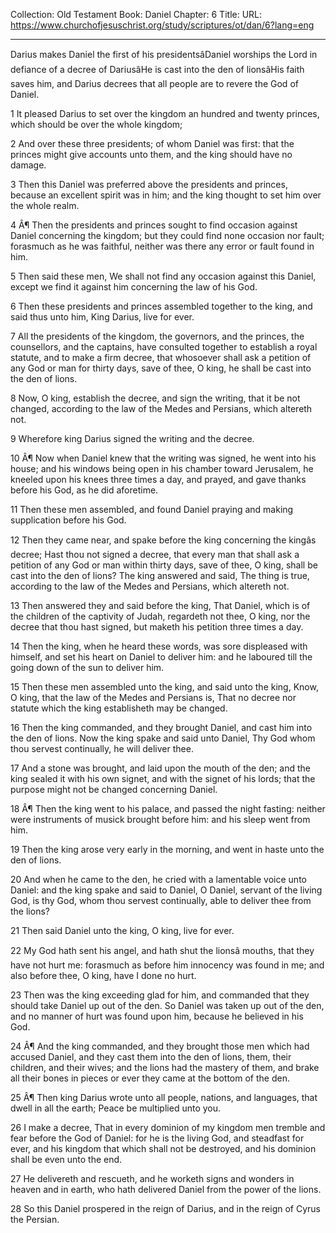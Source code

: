 Collection: Old Testament
Book: Daniel
Chapter: 6
Title: 
URL: https://www.churchofjesuschrist.org/study/scriptures/ot/dan/6?lang=eng

---

Darius makes Daniel the first of his presidentsâDaniel worships the Lord in defiance of a decree of DariusâHe is cast into the den of lionsâHis faith saves him, and Darius decrees that all people are to revere the God of Daniel.

1 It pleased Darius to set over the kingdom an hundred and twenty princes, which should be over the whole kingdom;

2 And over these three presidents; of whom Daniel was first: that the princes might give accounts unto them, and the king should have no damage.

3 Then this Daniel was preferred above the presidents and princes, because an excellent spirit was in him; and the king thought to set him over the whole realm.

4 Â¶ Then the presidents and princes sought to find occasion against Daniel concerning the kingdom; but they could find none occasion nor fault; forasmuch as he was faithful, neither was there any error or fault found in him.

5 Then said these men, We shall not find any occasion against this Daniel, except we find it against him concerning the law of his God.

6 Then these presidents and princes assembled together to the king, and said thus unto him, King Darius, live for ever.

7 All the presidents of the kingdom, the governors, and the princes, the counsellors, and the captains, have consulted together to establish a royal statute, and to make a firm decree, that whosoever shall ask a petition of any God or man for thirty days, save of thee, O king, he shall be cast into the den of lions.

8 Now, O king, establish the decree, and sign the writing, that it be not changed, according to the law of the Medes and Persians, which altereth not.

9 Wherefore king Darius signed the writing and the decree.

10 Â¶ Now when Daniel knew that the writing was signed, he went into his house; and his windows being open in his chamber toward Jerusalem, he kneeled upon his knees three times a day, and prayed, and gave thanks before his God, as he did aforetime.

11 Then these men assembled, and found Daniel praying and making supplication before his God.

12 Then they came near, and spake before the king concerning the kingâs decree; Hast thou not signed a decree, that every man that shall ask a petition of any God or man within thirty days, save of thee, O king, shall be cast into the den of lions? The king answered and said, The thing is true, according to the law of the Medes and Persians, which altereth not.

13 Then answered they and said before the king, That Daniel, which is of the children of the captivity of Judah, regardeth not thee, O king, nor the decree that thou hast signed, but maketh his petition three times a day.

14 Then the king, when he heard these words, was sore displeased with himself, and set his heart on Daniel to deliver him: and he laboured till the going down of the sun to deliver him.

15 Then these men assembled unto the king, and said unto the king, Know, O king, that the law of the Medes and Persians is, That no decree nor statute which the king establisheth may be changed.

16 Then the king commanded, and they brought Daniel, and cast him into the den of lions. Now the king spake and said unto Daniel, Thy God whom thou servest continually, he will deliver thee.

17 And a stone was brought, and laid upon the mouth of the den; and the king sealed it with his own signet, and with the signet of his lords; that the purpose might not be changed concerning Daniel.

18 Â¶ Then the king went to his palace, and passed the night fasting: neither were instruments of musick brought before him: and his sleep went from him.

19 Then the king arose very early in the morning, and went in haste unto the den of lions.

20 And when he came to the den, he cried with a lamentable voice unto Daniel: and the king spake and said to Daniel, O Daniel, servant of the living God, is thy God, whom thou servest continually, able to deliver thee from the lions?

21 Then said Daniel unto the king, O king, live for ever.

22 My God hath sent his angel, and hath shut the lionsâ mouths, that they have not hurt me: forasmuch as before him innocency was found in me; and also before thee, O king, have I done no hurt.

23 Then was the king exceeding glad for him, and commanded that they should take Daniel up out of the den. So Daniel was taken up out of the den, and no manner of hurt was found upon him, because he believed in his God.

24 Â¶ And the king commanded, and they brought those men which had accused Daniel, and they cast them into the den of lions, them, their children, and their wives; and the lions had the mastery of them, and brake all their bones in pieces or ever they came at the bottom of the den.

25 Â¶ Then king Darius wrote unto all people, nations, and languages, that dwell in all the earth; Peace be multiplied unto you.

26 I make a decree, That in every dominion of my kingdom men tremble and fear before the God of Daniel: for he is the living God, and steadfast for ever, and his kingdom that which shall not be destroyed, and his dominion shall be even unto the end.

27 He delivereth and rescueth, and he worketh signs and wonders in heaven and in earth, who hath delivered Daniel from the power of the lions.

28 So this Daniel prospered in the reign of Darius, and in the reign of Cyrus the Persian.
